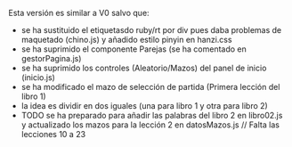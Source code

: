 Esta versión es similar a V0 salvo que:

- se ha sustituido el etiquetasdo ruby/rt por div pues daba problemas de maquetado (chino.js) y añadido estilo pinyin en hanzi.css
- se ha suprimido el componente Parejas (se ha comentado en gestorPagina.js)
- se ha suprimido los controles (Aleatorio/Mazos) del panel de inicio (inicio.js)
- se ha modificado el mazo de selección de partida (Primera lección del libro 1)
- la idea es dividir en dos iguales (una para libro 1 y otra para libro 2)
- TODO se ha preparado para añadir las palabras del libro 2 en libro02.js y actualizado los mazos para la lección 2 en datosMazos.js
  // Falta las lecciones 10 a 23
